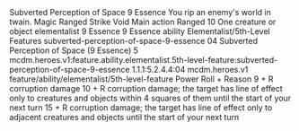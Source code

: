 <ability>
  <name>Subverted Perception of Space</name>
  <cost>9 Essence</cost>
  <flavor>You rip an enemy&apos;s world in twain.</flavor>
  <keywords>
    <keyword>Magic</keyword>
    <keyword>Ranged</keyword>
    <keyword>Strike</keyword>
    <keyword>Void</keyword>
  </keywords>
  <type>Main action</type>
  <distance>Ranged 10</distance>
  <target>One creature or object</target>
  <metadata>
    <class>elementalist</class>
    <cost>9 Essence</cost>
    <cost_amount>9</cost_amount>
    <cost_resource>Essence</cost_resource>
    <feature_type>ability</feature_type>
    <file_dpath>Elementalist/5th-Level Features</file_dpath>
    <item_id>subverted-perception-of-space-9-essence</item_id>
    <item_index>04</item_index>
    <item_name>Subverted Perception of Space (9 Essence)</item_name>
    <level>5</level>
    <scc>mcdm.heroes.v1:feature.ability.elementalist.5th-level-feature:subverted-perception-of-space-9-essence</scc>
    <scdc>1.1.1:5.2.4.4:04</scdc>
    <source>mcdm.heroes.v1</source>
    <type>feature/ability/elementalist/5th-level-feature</type>
  </metadata>
  <effects>
    <effect type="roll">
      <roll>Power Roll + Reason</roll>
      <t1>9 + R corruption damage</t1>
      <t2>10 + R corruption damage; the target has line of effect only to creatures and objects within 4 squares of them until the start of your next turn</t2>
      <t3>15 + R corruption damage; the target has line of effect only to adjacent creatures and objects until the start of your next turn</t3>
    </effect>
  </effects>
</ability>
